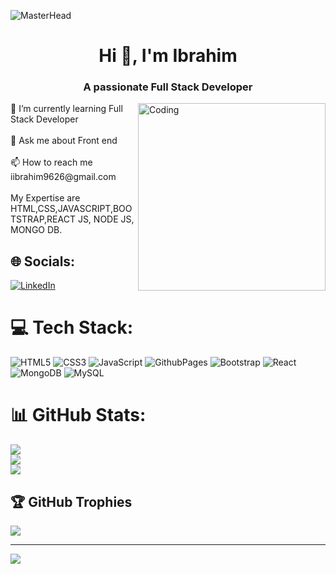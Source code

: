 ![MasterHead](https://www.arkasoftwares.com/blog/wp-content/uploads/2021/01/header_banner-2.jpg)
<h1 align="center">Hi 👋, I'm Ibrahim</h1>
<h3 align="center">A passionate Full Stack Developer</h3>
<img align="right" alt="Coding" width="300" src="https://cdn2.vectorstock.com/i/thumb-large/53/36/web-developer-avatar-vector-25535336.jpg">
🌱 I’m currently learning Full Stack Developer<br><br>💬 Ask me about Front end<br><br>📫 How to reach me iibrahim9626@gmail.com<br><br>     My Expertise are HTML,CSS,JAVASCRIPT,BOOTSTRAP,REACT JS, NODE JS, MONGO DB.<br>


## 🌐 Socials:
[![LinkedIn](https://img.shields.io/badge/LinkedIn-%230077B5.svg?logo=linkedin&logoColor=white)](https://linkedin.com/in/https://www.linkedin.com/in/ibrahim-i-b6a7611b9/) 

# 💻 Tech Stack:
![HTML5](https://img.shields.io/badge/html5-%23E34F26.svg?style=for-the-badge&logo=html5&logoColor=white) ![CSS3](https://img.shields.io/badge/css3-%231572B6.svg?style=for-the-badge&logo=css3&logoColor=white) ![JavaScript](https://img.shields.io/badge/javascript-%23323330.svg?style=for-the-badge&logo=javascript&logoColor=%23F7DF1E) ![GithubPages](https://img.shields.io/badge/github%20pages-121013?style=for-the-badge&logo=github&logoColor=white) ![Bootstrap](https://img.shields.io/badge/bootstrap-%238511FA.svg?style=for-the-badge&logo=bootstrap&logoColor=white) ![React](https://img.shields.io/badge/react-%2320232a.svg?style=for-the-badge&logo=react&logoColor=%2361DAFB) ![MongoDB](https://img.shields.io/badge/MongoDB-%234ea94b.svg?style=for-the-badge&logo=mongodb&logoColor=white) ![MySQL](https://img.shields.io/badge/mysql-%2300000f.svg?style=for-the-badge&logo=mysql&logoColor=white)
# 📊 GitHub Stats:
![](https://github-readme-stats.vercel.app/api?username=IBBU93&theme=dark&hide_border=false&include_all_commits=true&count_private=true)<br/>
![](https://github-readme-streak-stats.herokuapp.com/?user=IBBU93&theme=dark&hide_border=false)<br/>
![](https://github-readme-stats.vercel.app/api/top-langs/?username=IBBU93&theme=dark&hide_border=false&include_all_commits=true&count_private=true&layout=compact)

## 🏆 GitHub Trophies
![](https://github-profile-trophy.vercel.app/?username=IBBU93&theme=radical&no-frame=false&no-bg=false&margin-w=4)

---
[![](https://visitcount.itsvg.in/api?id=IBBU93&icon=0&color=0)](https://visitcount.itsvg.in)

<!-- Proudly created with GPRM ( https://gprm.itsvg.in ) -->

